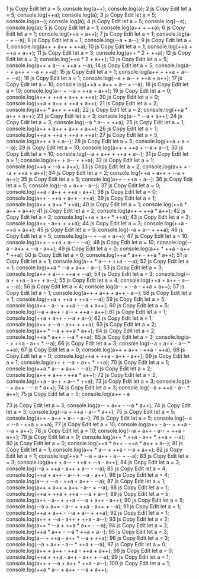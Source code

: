 1
js
Copy
Edit
let a = 5;
console.log(a++);
console.log(a);
2
js
Copy
Edit
let a = 5;
console.log(++a);
console.log(a);
3
js
Copy
Edit
let a = 5;
console.log(a--);
console.log(a);
4
js
Copy
Edit
let a = 5;
console.log(--a);
console.log(a);
5
js
Copy
Edit
let a = 1;
console.log(a++ + ++a);
6
js
Copy
Edit
let a = 1;
console.log(++a + a++);
7
js
Copy
Edit
let a = 1;
console.log(a-- + --a);
8
js
Copy
Edit
let a = 1;
console.log(--a + a--);
9
js
Copy
Edit
let a = 1;
console.log(a++ + a++ + ++a);
10
js
Copy
Edit
let a = 1;
console.log(++a + ++a + a++);
11
js
Copy
Edit
let a = 3;
console.log(a++ * 2 + ++a);
12
js
Copy
Edit
let a = 3;
console.log(++a * 2 + a++);
13
js
Copy
Edit
let a = 5;
console.log(a++ + a-- + ++a + --a);
14
js
Copy
Edit
let a = 5;
console.log(a-- + a++ + --a + ++a);
15
js
Copy
Edit
let a = 1;
console.log(a++ + ++a + a-- + --a);
16
js
Copy
Edit
let a = 1;
console.log(--a + a-- + ++a + a++);
17
js
Copy
Edit
let a = 10;
console.log(++a + a++ + a-- + --a);
18
js
Copy
Edit
let a = 10;
console.log(a-- + --a + ++a + a++);
19
js
Copy
Edit
let a = 0;
console.log(a++ + ++a + a++ + ++a);
20
js
Copy
Edit
let a = 0;
console.log(++a + a++ + ++a + a++);
21
js
Copy
Edit
let a = 2;
console.log(a++ * a++ + ++a);
22
js
Copy
Edit
let a = 2;
console.log(++a * a++ + a++);
23
js
Copy
Edit
let a = 3;
console.log(a-- * --a + a++);
24
js
Copy
Edit
let a = 3;
console.log(--a * a-- + ++a);
25
js
Copy
Edit
let a = 1;
console.log(a++ + a++ + a++ + a++);
26
js
Copy
Edit
let a = 1;
console.log(++a + ++a + ++a + ++a);
27
js
Copy
Edit
let a = 5;
console.log(a++ + a + a--);
28
js
Copy
Edit
let a = 5;
console.log(++a + a + --a);
29
js
Copy
Edit
let a = 10;
console.log(a++ + ++a + --a + a--);
30
js
Copy
Edit
let a = 10;
console.log(--a + a++ + ++a + a--);
31
js
Copy
Edit
let a = 1;
console.log(a++ + a-- + ++a);
32
js
Copy
Edit
let a = 1;
console.log(++a + --a + a++);
33
js
Copy
Edit
let a = 2;
console.log(a++ + --a + ++a + a++);
34
js
Copy
Edit
let a = 2;
console.log(++a + a++ + --a + a++);
35
js
Copy
Edit
let a = 5;
console.log(a++ - ++a + a--);
36
js
Copy
Edit
let a = 5;
console.log(--a + a++ - a--);
37
js
Copy
Edit
let a = 0;
console.log(++a - a++ + ++a - a++);
38
js
Copy
Edit
let a = 0;
console.log(a++ - ++a + a++ - ++a);
39
js
Copy
Edit
let a = 1;
console.log(a++ + a++ * ++a);
40
js
Copy
Edit
let a = 1;
console.log(++a * a++ + a++);
41
js
Copy
Edit
let a = 2;
console.log(a++ + ++a * a++);
42
js
Copy
Edit
let a = 2;
console.log(++a + a++ * ++a);
43
js
Copy
Edit
let a = 3;
console.log(a++ - a++ + ++a);
44
js
Copy
Edit
let a = 3;
console.log(++a - ++a + a++);
45
js
Copy
Edit
let a = 5;
console.log(--a + a-- + ++a);
46
js
Copy
Edit
let a = 5;
console.log(a-- + --a + a++);
47
js
Copy
Edit
let a = 10;
console.log(a++ - ++a + a-- - --a);
48
js
Copy
Edit
let a = 10;
console.log(--a - a++ + --a - a++);
49
js
Copy
Edit
let a = 0;
console.log(a++ * ++a - a++ * ++a);
50
js
Copy
Edit
let a = 0;
console.log(++a * a++ - ++a * a++);
51
js
Copy
Edit
let a = 1;
console.log(a++ * a-- + ++a - --a);
52
js
Copy
Edit
let a = 1;
console.log(++a * --a + a++ - a--);
53
js
Copy
Edit
let a = 3;
console.log(a++ + a-- - ++a + --a);
54
js
Copy
Edit
let a = 3;
console.log(--a + ++a - a++ + a--);
55
js
Copy
Edit
let a = 4;
console.log(++a + a++ - a-- + --a);
56
js
Copy
Edit
let a = 4;
console.log(a-- + --a - ++a + a++);
57
js
Copy
Edit
let a = 1;
console.log(a++ + a++ + a++ - a--);
58
js
Copy
Edit
let a = 1;
console.log(++a + ++a + ++a - --a);
59
js
Copy
Edit
let a = 5;
console.log(a++ - a-- + ++a - --a + a++);
60
js
Copy
Edit
let a = 5;
console.log(--a + a++ - a-- + ++a - a++);
61
js
Copy
Edit
let a = 1;
console.log(++a + a++ - --a + a--);
62
js
Copy
Edit
let a = 1;
console.log(a++ + --a - a++ + ++a);
63
js
Copy
Edit
let a = 2;
console.log(a++ * --a + ++a * a++);
64
js
Copy
Edit
let a = 2;
console.log(++a * a++ - --a * ++a);
65
js
Copy
Edit
let a = 3;
console.log(a-- + ++a - a++ * --a);
66
js
Copy
Edit
let a = 3;
console.log(--a + a++ - a-- * ++a);
67
js
Copy
Edit
let a = 0;
console.log(a++ + a++ - ++a - ++a);
68
js
Copy
Edit
let a = 0;
console.log(++a + ++a - a++ - a++);
69
js
Copy
Edit
let a = 1;
console.log(a++ + --a + a++ * ++a);
70
js
Copy
Edit
let a = 1;
console.log(++a * a-- + a++ - --a);
71
js
Copy
Edit
let a = 2;
console.log(a++ + a++ - ++a * a++);
72
js
Copy
Edit
let a = 2;
console.log(++a - a++ + a-- * ++a);
73
js
Copy
Edit
let a = 3;
console.log(a-- + a++ - --a * a++);
74
js
Copy
Edit
let a = 3;
console.log(--a + ++a - a-- * a++);
75
js
Copy
Edit
let a = 5;
console.log(a++ - a


73
js
Copy
Edit
let a = 3;
console.log(a-- + a++ - --a * a++);
74
js
Copy
Edit
let a = 3;
console.log(--a + ++a - a-- * a++);
75
js
Copy
Edit
let a = 5;
console.log(a++ - a++ + a-- - a--);
76
js
Copy
Edit
let a = 5;
console.log(--a + --a - ++a + ++a);
77
js
Copy
Edit
let a = 10;
console.log(a++ - a-- + ++a - --a + a++);
78
js
Copy
Edit
let a = 10;
console.log(--a + a++ - a-- + ++a - a++);
79
js
Copy
Edit
let a = 0;
console.log(a++ * ++a - a++ * ++a + --a);
80
js
Copy
Edit
let a = 0;
console.log(++a * a++ - ++a * a++ + a--);
81
js
Copy
Edit
let a = 1;
console.log(a++ * a-- + ++a - --a + a++);
82
js
Copy
Edit
let a = 1;
console.log(++a * --a + a++ - a-- + --a);
83
js
Copy
Edit
let a = 3;
console.log(a++ + a-- - ++a + --a - a++);
84
js
Copy
Edit
let a = 3;
console.log(--a + ++a - a++ + a-- - --a);
85
js
Copy
Edit
let a = 4;
console.log(++a + a++ - a-- + --a - a++);
86
js
Copy
Edit
let a = 4;
console.log(a-- + --a - ++a + a++ - --a);
87
js
Copy
Edit
let a = 1;
console.log(a++ + a++ + a++ - a-- + --a);
88
js
Copy
Edit
let a = 1;
console.log(++a + ++a + ++a - --a + a--);
89
js
Copy
Edit
let a = 5;
console.log(a++ - a-- + ++a - --a + a++ - a++);
90
js
Copy
Edit
let a = 5;
console.log(--a + a++ - a-- + ++a - a++ + --a);
91
js
Copy
Edit
let a = 1;
console.log(++a + a++ - --a + a-- + ++a);
92
js
Copy
Edit
let a = 1;
console.log(a++ + --a - a++ + ++a - a--);
93
js
Copy
Edit
let a = 2;
console.log(a++ * --a + ++a * a++ - --a);
94
js
Copy
Edit
let a = 2;
console.log(++a * a++ - --a * ++a + a--);
95
js
Copy
Edit
let a = 3;
console.log(a-- + ++a - a++ * --a + ++a);
96
js
Copy
Edit
let a = 3;
console.log(--a + a++ - a-- * ++a + --a);
97
js
Copy
Edit
let a = 0;
console.log(a++ + a++ - ++a - ++a + a++);
98
js
Copy
Edit
let a = 0;
console.log(++a + ++a - a++ - a++ + --a);
99
js
Copy
Edit
let a = 1;
console.log(a++ + --a + a++ * ++a - a--);
100
js
Copy
Edit
let a = 1;
console.log(++a * a-- + a++ - --a + a++);